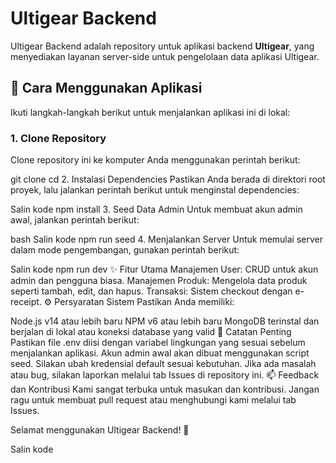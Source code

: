 # Ultigear Backend

Ultigear Backend adalah repository untuk aplikasi backend **Ultigear**, yang menyediakan layanan server-side untuk pengelolaan data aplikasi Ultigear.

## 🚀 Cara Menggunakan Aplikasi

Ikuti langkah-langkah berikut untuk menjalankan aplikasi ini di lokal:

### 1. Clone Repository
Clone repository ini ke komputer Anda menggunakan perintah berikut:

git clone <repository-url>
cd <nama-folder-repository>
2. Instalasi Dependencies
Pastikan Anda berada di direktori root proyek, lalu jalankan perintah berikut untuk menginstal dependencies:

Salin kode
npm install
3. Seed Data Admin
Untuk membuat akun admin awal, jalankan perintah berikut:

bash
Salin kode
npm run seed
4. Menjalankan Server
Untuk memulai server dalam mode pengembangan, gunakan perintah berikut:

Salin kode
npm run dev
✨ Fitur Utama
Manajemen User: CRUD untuk akun admin dan pengguna biasa.
Manajemen Produk: Mengelola data produk seperti tambah, edit, dan hapus.
Transaksi: Sistem checkout dengan e-receipt.
⚙️ Persyaratan Sistem
Pastikan Anda memiliki:

Node.js v14 atau lebih baru
NPM v6 atau lebih baru
MongoDB terinstal dan berjalan di lokal atau koneksi database yang valid
📝 Catatan Penting
Pastikan file .env diisi dengan variabel lingkungan yang sesuai sebelum menjalankan aplikasi.
Akun admin awal akan dibuat menggunakan script seed. Silakan ubah kredensial default sesuai kebutuhan.
Jika ada masalah atau bug, silakan laporkan melalui tab Issues di repository ini.
📫 Feedback dan Kontribusi
Kami sangat terbuka untuk masukan dan kontribusi. Jangan ragu untuk membuat pull request atau menghubungi kami melalui tab Issues.

Selamat menggunakan Ultigear Backend! 🎉

Salin kode
